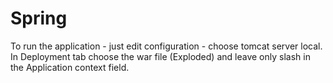 # Spring
To run the application - just edit configuration - choose tomcat server local.
In Deployment tab choose the war file (Exploded) and leave only slash in the Application context field.
